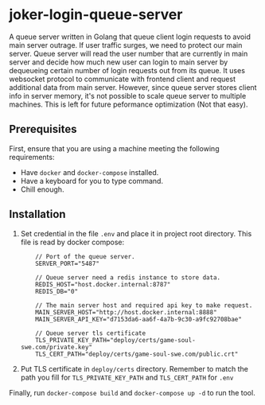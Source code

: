 # joker-login-queue-server
A queue server written in Golang that queue client login requests to
avoid main server outrage. If user traffic surges, we need to protect
our main server. Queue server will read the user number that are
currently in main server and decide how much new user can login to
main server by dequeueing certain number of login requests out from
its queue. It uses websocket protocol to communicate with frontend
client and request additional data from main server. However, since
queue server stores client info in server memory, it's not possible to
scale queue server to multiple machines. This is left for future
peformance optimization (Not that easy).

## Prerequisites

First, ensure that you are using a machine meeting the following requirements:

- Have `docker` and `docker-compose` installed.
- Have a keyboard for you to type command.
- Chill enough.

## Installation
1. Set credential in the file `.env` and place it in project root
   directory. This file is read by docker compose:
    ```
        // Port of the queue server.
        SERVER_PORT="5487" 

        // Queue server need a redis instance to store data.
        REDIS_HOST="host.docker.internal:8787" 
        REDIS_DB="0"

        // The main server host and required api key to make request.
        MAIN_SERVER_HOST="http://host.docker.internal:8888" 
        MAIN_SERVER_API_KEY="d7153da6-aa6f-4a7b-9c30-a9fc92708bae"

        // Queue server tls certificate
        TLS_PRIVATE_KEY_PATH="deploy/certs/game-soul-swe.com/private.key" 
        TLS_CERT_PATH="deploy/certs/game-soul-swe.com/public.crt"

    ```
2. Put TLS certificate in `deploy/certs` directory. Remember to match the path you fill for `TLS_PRIVATE_KEY_PATH` and `TLS_CERT_PATH` for `.env`

Finally, run `docker-compose build` and `docker-compose up -d` to run the tool.
